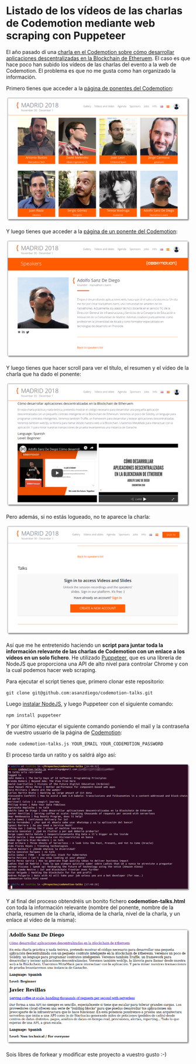 # Listado de los vídeos de las charlas de Codemotion mediante web scraping con Puppeteer

El año pasado dí una [charla en el Codemotion sobre cómo desarrollar aplicaciones descentralizadas en la Blockchain de Etheruem](https://github.com/asanzdiego/codemotion-charla-blockchain). El caso es que hace poco han subido los vídeos de las charlas del evento a la web de Codemotion. El problema es que no me gusta como han organizado la información.

Primero tienes que acceder a la [página de ponentes del Codemotion](https://madrid2018.codemotionworld.com/speakers/):

![](./img/sombra/speakers.png)

Y luego tienes que acceder a la [página de un ponente del Codemotion](https://madrid2018.codemotionworld.com/speaker/4294/):

![](./img/sombra/speaker.png)

Y luego tienes que hacer scroll para ver el título, el resumen y el vídeo de la charla que ha dado el ponente:

![](./img/sombra/talk-login.png)

Pero además, si no estás logueado, no te aparece la charla:

![](./img/sombra/talk-no-login.png)

Así que me he entretenido haciendo un **script para juntar toda la información relevante de las charlas de Codemotion con un enlace a los vídeos en un solo fichero**. He utilizado [Puppeteer](https://pptr.dev/), que es una librería de NodeJS que proporciona una API de alto nivel para controlar Chrome y con la cual podemos hacer web scraping.

Para ejecutar el script tienes que, primero clonar este repositorio:

~~~
git clone git@github.com:asanzdiego/codemotion-talks.git
~~~

Luego [instalar NodeJS](https://nodejs.org/), y luego Puppeteer con el siguiente comando:

~~~
npm install puppeteer
~~~

Y por último ejecutar el siguiente comando poniendo el mail y la contraseña de vuestro usuario de la página de [Codemotion](https://madrid2018.codemotionworld.com/):

~~~
node codemotion-talks.js YOUR_EMAIL YOUR_CODEMOTION_PASSWORD
~~~

El proceso tarda un ratito y os saldrá algo así:

![](./img/sombra/ejecucion.png)

Y al final del proceso obtendréis un bonito fichero **codemotion-talks.html** con toda la información relevante (nombre del ponente, nombre de la charla, resumen de la charla, idioma de la charla, nivel de la charla, y un enlace al vídeo de la misma):

![](./img/sombra/codemotion-talks.png)

Sois libres de forkear y modificar este proyecto a vuestro gusto :-)